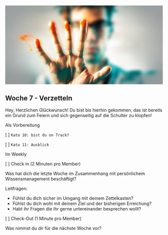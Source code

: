 ![Stopp](images/Boxenstopp.png)

## Woche 7 - Verzetteln

Hey, Herzlichen Glückwunsch! Du bist bis hierhin gekommen, das ist bereits ein Grund zum Feiern und sich gegenseitig auf die Schulter zu klopfen!

Als Vorbereitung

[ ] `Kata 10: bist du on Track?`

[ ] `Kata 11: Ausblick`

Im Weekly

[ ] Check in (2 Minuten pro Member)

Was hat dich die letzte Woche im Zusammenhang mit persönlichem Wissensmanagement beschäftigt?

Leitfragen:
- Fühlst du dich sicher im Umgang mit deinem Zettelkasten?
- Fühlst du dich wohl mit deinem Ziel und der bisherigen Erreichung?
- Habt ihr Fragen die ihr gerne untereinander besprechen wollt?


[ ] Check-Out (1 Minute pro Member)

Was nimmst du dir für die nächste Woche vor?

<script src="https://giscus.app/client.js"
        data-repo="cogneon/lernos-zettelkasten"
        data-repo-id="R_kgDOI5YY1w"
        data-category="Announcements"
        data-category-id="DIC_kwDOI5YY184CUTx3"
        data-mapping="pathname"
        data-strict="0"
        data-reactions-enabled="1"
        data-emit-metadata="0"
        data-input-position="bottom"
        data-theme="light"
        data-lang="de"
        crossorigin="anonymous"
        async>
</script>
